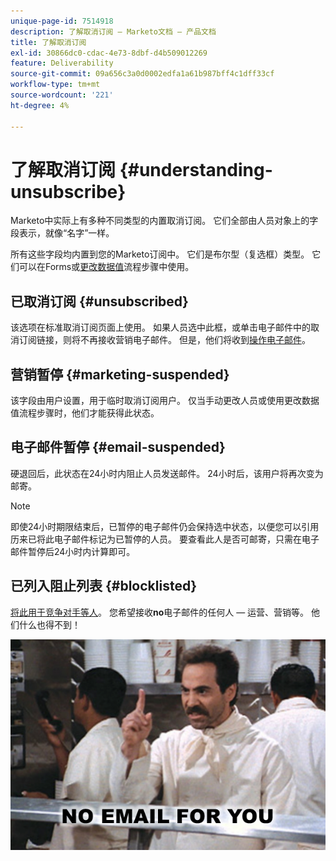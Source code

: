 ```yaml
---
unique-page-id: 7514918
description: 了解取消订阅 — Marketo文档 — 产品文档
title: 了解取消订阅
exl-id: 30866dc0-cdac-4e73-8dbf-d4b509012269
feature: Deliverability
source-git-commit: 09a656c3a0d0002edfa1a61b987bff4c1dff33cf
workflow-type: tm+mt
source-wordcount: '221'
ht-degree: 4%

---
```


# 了解取消订阅 {#understanding-unsubscribe}

Marketo中实际上有多种不同类型的内置取消订阅。 它们全部由人员对象上的字段表示，就像“名字”一样。

所有这些字段均内置到您的Marketo订阅中。 它们是布尔型（复选框）类型。 它们可以在Forms或[更改数据值](/help/marketo/product-docs/core-marketo-concepts/smart-campaigns/flow-actions/change-data-value.md)流程步骤中使用。

## 已取消订阅 {#unsubscribed}

该选项在标准取消订阅页面上使用。 如果人员选中此框，或单击电子邮件中的取消订阅链接，则将不再接收营销电子邮件。 但是，他们将收到[操作电子邮件](/help/marketo/product-docs/email-marketing/general/functions-in-the-editor/make-an-email-operational.md)。

## 营销暂停 {#marketing-suspended}

该字段由用户设置，用于临时取消订阅用户。 仅当手动更改人员或使用更改数据值流程步骤时，他们才能获得此状态。

## 电子邮件暂停 {#email-suspended}

硬退回后，此状态在24小时内阻止人员发送邮件。 24小时后，该用户将再次变为邮寄。

>[!NOTE]
>
>即使24小时期限结束后，已暂停的电子邮件仍会保持选中状态，以便您可以引用历来已将此电子邮件标记为已暂停的人员。 要查看此人是否可邮寄，只需在电子邮件暂停后24小时内计算即可。

## 已列入阻止列表 {#blocklisted}

[将此用于竞争对手等人](/help/marketo/product-docs/core-marketo-concepts/smart-lists-and-static-lists/managing-people-in-smart-lists/add-person-to-blocklist.md)。 您希望接收&#x200B;**no**&#x200B;电子邮件的任何人 — 运营、营销等。 他们什么也得不到！

![](assets/image2015-5-18-12-3a6-3a40.png)
